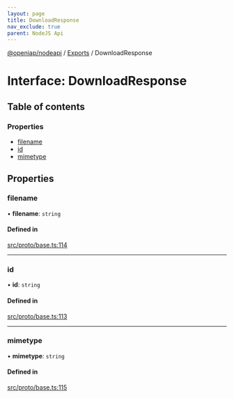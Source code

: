 ```yaml
---
layout: page
title: DownloadResponse
nav_exclude: true
parent: NodeJS Api
---
```

[@openiap/nodeapi](../README.html) / [Exports](../modules.html) / DownloadResponse

# Interface: DownloadResponse

## Table of contents

### Properties

- [filename](DownloadResponse.html#filename)
- [id](DownloadResponse.html#id)
- [mimetype](DownloadResponse.html#mimetype)

## Properties

### filename

• **filename**: `string`

#### Defined in

[src/proto/base.ts:114](https://github.com/openiap/nodeapi/blob/a6b5438/src/proto/base.ts#L114)

___

### id

• **id**: `string`

#### Defined in

[src/proto/base.ts:113](https://github.com/openiap/nodeapi/blob/a6b5438/src/proto/base.ts#L113)

___

### mimetype

• **mimetype**: `string`

#### Defined in

[src/proto/base.ts:115](https://github.com/openiap/nodeapi/blob/a6b5438/src/proto/base.ts#L115)
